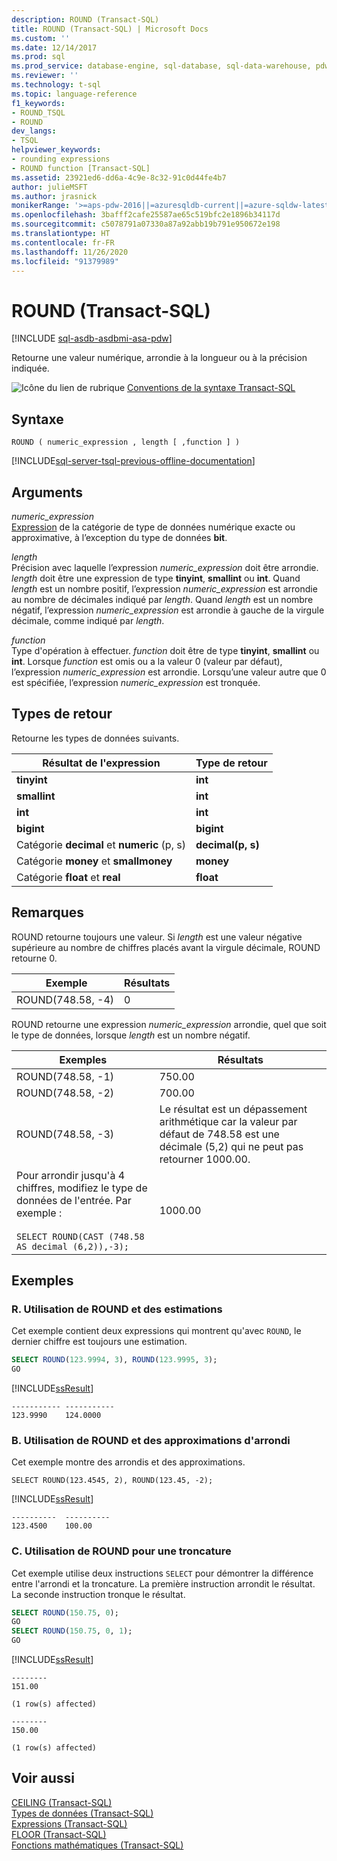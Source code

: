 ```yaml
---
description: ROUND (Transact-SQL)
title: ROUND (Transact-SQL) | Microsoft Docs
ms.custom: ''
ms.date: 12/14/2017
ms.prod: sql
ms.prod_service: database-engine, sql-database, sql-data-warehouse, pdw
ms.reviewer: ''
ms.technology: t-sql
ms.topic: language-reference
f1_keywords:
- ROUND_TSQL
- ROUND
dev_langs:
- TSQL
helpviewer_keywords:
- rounding expressions
- ROUND function [Transact-SQL]
ms.assetid: 23921ed6-dd6a-4c9e-8c32-91c0d44fe4b7
author: julieMSFT
ms.author: jrasnick
monikerRange: '>=aps-pdw-2016||=azuresqldb-current||=azure-sqldw-latest||>=sql-server-2016||=sqlallproducts-allversions||>=sql-server-linux-2017||=azuresqldb-mi-current'
ms.openlocfilehash: 3bafff2cafe25587ae65c519bfc2e1896b34117d
ms.sourcegitcommit: c5078791a07330a87a92abb19b791e950672e198
ms.translationtype: HT
ms.contentlocale: fr-FR
ms.lasthandoff: 11/26/2020
ms.locfileid: "91379989"
---
```

# <a name="round-transact-sql"></a>ROUND (Transact-SQL)
[!INCLUDE [sql-asdb-asdbmi-asa-pdw](../../includes/applies-to-version/sql-asdb-asdbmi-asa-pdw.md)]

Retourne une valeur numérique, arrondie à la longueur ou à la précision indiquée.  
  
 ![Icône du lien de rubrique](../../database-engine/configure-windows/media/topic-link.gif "Icône du lien de rubrique") [Conventions de la syntaxe Transact-SQL](../../t-sql/language-elements/transact-sql-syntax-conventions-transact-sql.md)  
  
## <a name="syntax"></a>Syntaxe  
  
```syntaxsql
ROUND ( numeric_expression , length [ ,function ] )  
```  
  
[!INCLUDE[sql-server-tsql-previous-offline-documentation](../../includes/sql-server-tsql-previous-offline-documentation.md)]

## <a name="arguments"></a>Arguments
 *numeric_expression*  
 [Expression](../../t-sql/language-elements/expressions-transact-sql.md) de la catégorie de type de données numérique exacte ou approximative, à l’exception du type de données **bit**.  
  
 *length*  
 Précision avec laquelle l’expression *numeric_expression* doit être arrondie. *length* doit être une expression de type **tinyint**, **smallint** ou **int**. Quand *length* est un nombre positif, l’expression *numeric_expression* est arrondie au nombre de décimales indiqué par *length*. Quand *length* est un nombre négatif, l’expression *numeric_expression* est arrondie à gauche de la virgule décimale, comme indiqué par *length*.  
  
 *function*  
 Type d'opération à effectuer. *function* doit être de type **tinyint**, **smallint** ou **int**. Lorsque *function* est omis ou a la valeur 0 (valeur par défaut), l’expression *numeric_expression* est arrondie. Lorsqu’une valeur autre que 0 est spécifiée, l’expression *numeric_expression* est tronquée.  
  
## <a name="return-types"></a>Types de retour  
 Retourne les types de données suivants.  
  
|Résultat de l'expression|Type de retour|  
|-----------------------|-----------------|  
|**tinyint**|**int**|  
|**smallint**|**int**|  
|**int**|**int**|  
|**bigint**|**bigint**|  
|Catégorie **decimal** et **numeric** (p, s)|**decimal(p, s)**|  
|Catégorie **money** et **smallmoney**|**money**|  
|Catégorie **float** et **real**|**float**|  
  
## <a name="remarks"></a>Remarques  
 ROUND retourne toujours une valeur. Si *length* est une valeur négative supérieure au nombre de chiffres placés avant la virgule décimale, ROUND retourne 0.  
  
| Exemple|Résultats|  
|-------------|------------|  
|ROUND(748.58, -4)|0|  
  
 ROUND retourne une expression *numeric_expression* arrondie, quel que soit le type de données, lorsque *length* est un nombre négatif.  
  
|Exemples|Résultats|  
|--------------|------------|  
|ROUND(748.58, -1)|750.00|  
|ROUND(748.58, -2)|700.00|  
|ROUND(748.58, -3)|Le résultat est un dépassement arithmétique car la valeur par défaut de 748.58 est une décimale (5,2) qui ne peut pas retourner 1000.00.|  
|Pour arrondir jusqu'à 4 chiffres, modifiez le type de données de l'entrée. Par exemple :<br /><br /> `SELECT ROUND(CAST (748.58 AS decimal (6,2)),-3);`|1000.00|  
  
## <a name="examples"></a>Exemples  
  
### <a name="a-using-round-and-estimates"></a>R. Utilisation de ROUND et des estimations  
 Cet exemple contient deux expressions qui montrent qu'avec `ROUND`, le dernier chiffre est toujours une estimation.  
  
```sql  
SELECT ROUND(123.9994, 3), ROUND(123.9995, 3);  
GO  
```  
  
 [!INCLUDE[ssResult](../../includes/ssresult-md.md)]  
  
```  
----------- -----------  
123.9990    124.0000      
```  
  
### <a name="b-using-round-and-rounding-approximations"></a>B. Utilisation de ROUND et des approximations d'arrondi  
 Cet exemple montre des arrondis et des approximations.  
  
```  
SELECT ROUND(123.4545, 2), ROUND(123.45, -2);  
```  
  
 [!INCLUDE[ssResult](../../includes/ssresult-md.md)]  

 ```
----------  ----------
123.4500    100.00
```
  
### <a name="c-using-round-to-truncate"></a>C. Utilisation de ROUND pour une troncature  
 Cet exemple utilise deux instructions `SELECT` pour démontrer la différence entre l'arrondi et la troncature. La première instruction arrondit le résultat. La seconde instruction tronque le résultat.  
  
```sql  
SELECT ROUND(150.75, 0);  
GO  
SELECT ROUND(150.75, 0, 1);  
GO  
```  
  
 [!INCLUDE[ssResult](../../includes/ssresult-md.md)]  
  
```  
--------  
151.00  
  
(1 row(s) affected)  
  
--------  
150.00  
  
(1 row(s) affected)  
```
  
## <a name="see-also"></a>Voir aussi  
 [CEILING &#40;Transact-SQL&#41;](../../t-sql/functions/ceiling-transact-sql.md)   
 [Types de données &#40;Transact-SQL&#41;](../../t-sql/data-types/data-types-transact-sql.md)   
 [Expressions &#40;Transact-SQL&#41;](../../t-sql/language-elements/expressions-transact-sql.md)   
 [FLOOR &#40;Transact-SQL&#41;](../../t-sql/functions/floor-transact-sql.md)   
 [Fonctions mathématiques &#40;Transact-SQL&#41;](../../t-sql/functions/mathematical-functions-transact-sql.md)
